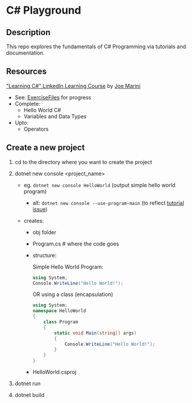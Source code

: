 # C# Playground

## Description

This repo explores the fundamentals of C# Programming via tutorials and documentation.

## Resources

["Learning C#" LinkedIn Learning Course](https://www.linkedin.com/learning/learning-c-sharp-8581491) by [Joe Marini](https://www.linkedin.com/learning/.instructors/joe-marini)

- See: [ExerciseFiles](./ExerciseFiles) for progress
- Complete:
  - Hello World C#
  - Variables and Data Types
- Upto:
  - Operators

## Create a new project

1. cd to the directory where you want to create the project
2. dotnet new console <project_name>

   - eg. `dotnet new console HelloWorld` (output simple hello world program)
     - alt: `dotnet new console --use-program-main` (to reflect [tutorial issue](https://www.linkedin.com/learning/questions/not-so-much-a-question-but-a-tip-for-people-running-newer-dot-net-or-vs-than-this-course-covers-6-or-7-plus-i-7091214048079306752))
   - creates:

     - obj folder
     - Program.cs # where the code goes
     - structure:

       Simple Hello World Program:

       ```c#
       using System;
       Console.WriteLine("Hello World!");
       ```

       OR using a class (encapsulation)

       ```c#
       using System;
       namespace HelloWorld
       {
           class Program
           {
               static void Main(string[] args)
               {
                   Console.WriteLine("Hello World!");
               }
           }
       }
       ```

     - HelloWorld.csproj

3. dotnet run
4. dotnet build
